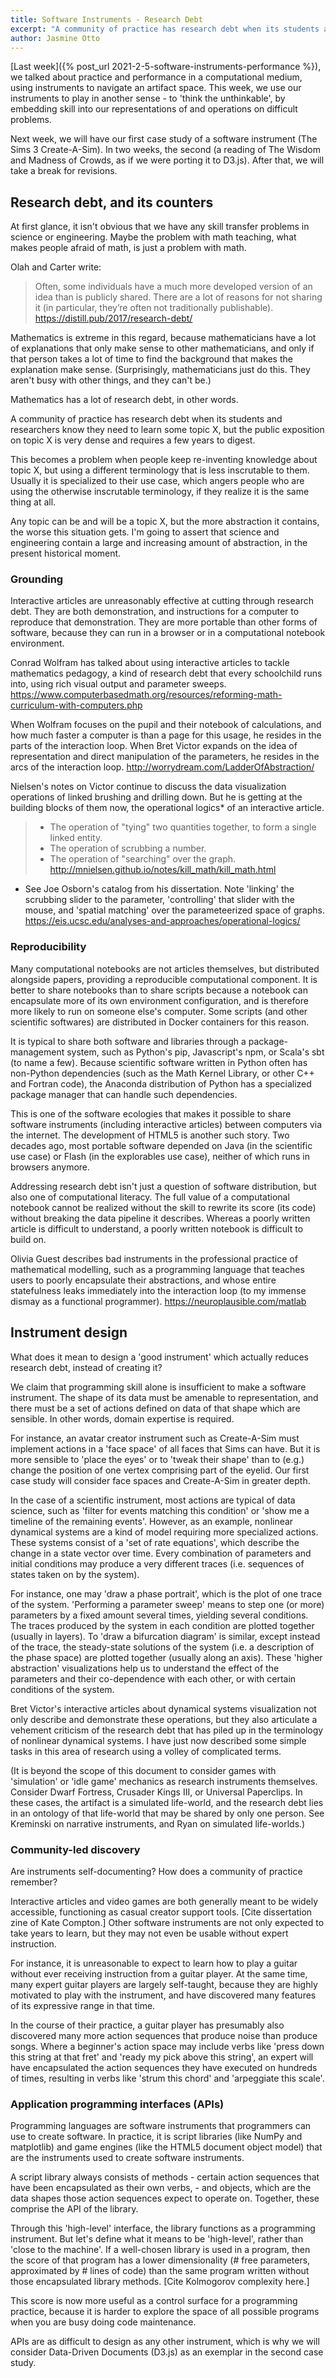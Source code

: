 ```yaml
---
title: Software Instruments - Research Debt
excerpt: "A community of practice has research debt when its students and researchers know they need to learn some topic X, but the avalable exposition on topic X is very dense..."
author: Jasmine Otto
---
```


[Last week]({% post_url 2021-2-5-software-instruments-performance %}), we talked about practice and performance in a computational medium, using instruments to navigate an artifact space. This week, we use our instruments to play in another sense - to 'think the unthinkable', by embedding skill into our representations of and operations on difficult problems.

Next week, we will have our first case study of a software instrument (The Sims 3 Create-A-Sim). In two weeks, the second (a reading of The Wisdom and Madness of Crowds, as if we were porting it to D3.js). After that, we will take a break for revisions.

## Research debt, and its counters

At first glance, it isn't obvious that we have any skill transfer problems in science or engineering. Maybe the problem with math teaching, what makes people afraid of math, is just a problem with math.

Olah and Carter write:
> Often, some individuals have a much more developed version of an idea than is publicly shared. There are a lot of reasons for not sharing it (in particular, they’re often not traditionally publishable).
https://distill.pub/2017/research-debt/

Mathematics is extreme in this regard, because mathematicians have a lot of explanations that only make sense to other mathematicians, and only if that person takes a lot of time to find the background that makes the explanation make sense. (Surprisingly, mathematicians just do this. They aren't busy with other things, and they can't be.)

Mathematics has a lot of research debt, in other words.

A community of practice has research debt when its students and researchers know they need to learn some topic X, but the public exposition on topic X is very dense and requires a few years to digest.

This becomes a problem when people keep re-inventing knowledge about topic X, but using a different terminology that is less inscrutable to them. Usually it is specialized to their use case, which angers people who are using the otherwise inscrutable terminology, if they realize it is the same thing at all.

Any topic can be and will be a topic X, but the more abstraction it contains, the worse this situation gets. I'm going to assert that science and engineering contain a large and increasing amount of abstraction, in the present historical moment.

### Grounding

Interactive articles are unreasonably effective at cutting through research debt. They are both demonstration, and instructions for a computer to reproduce that demonstration. They are more portable than other forms of software, because they can run in a browser or in a computational notebook environment.

Conrad Wolfram has talked about using interactive articles to tackle mathematics pedagogy, a kind of research debt that every schoolchild runs into, using rich visual output and parameter sweeps.
https://www.computerbasedmath.org/resources/reforming-math-curriculum-with-computers.php

When Wolfram focuses on the pupil and their notebook of calculations, and how much faster a computer is than a page for this usage, he resides in the parts of the interaction loop. When Bret Victor expands on the idea of representation and direct manipulation of the parameters, he resides in the arcs of the interaction loop.
http://worrydream.com/LadderOfAbstraction/

Nielsen's notes on Victor continue to discuss the data visualization operations of linked brushing and drilling down. But he is getting at the building blocks of them now, the operational logics* of an interactive article.
> * The operation of "tying" two quantities together, to form a single linked entity.
> * The operation of scrubbing a number.
> * The operation of "searching" over the graph. 
http://mnielsen.github.io/notes/kill_math/kill_math.html

* See Joe Osborn's catalog from his dissertation. Note 'linking' the scrubbing slider to the parameter, 'controlling' that slider with the mouse, and 'spatial matching' over the parameteerized space of graphs.
https://eis.ucsc.edu/analyses-and-approaches/operational-logics/

### Reproducibility

Many computational notebooks are not articles themselves, but distributed alongside papers, providing a reproducible computational component. It is better to share notebooks than to share scripts because a notebook can encapsulate more of its own environment configuration, and is therefore more likely to run on someone else's computer. Some scripts (and other scientific softwares) are distributed in Docker containers for this reason.

It is typical to share both software and libraries through a package-management system, such as Python's pip, Javascript's npm, or Scala's sbt (to name a few). Because scientific software written in Python often has non-Python dependencies (such as the Math Kernel Library, or other C++ and Fortran code), the Anaconda distribution of Python has a specialized package manager that can handle such dependencies.

This is one of the software ecologies that makes it possible to share software instruments (including interactive articles) between computers via the internet. The development of HTML5 is another such story. Two decades ago, most portable software depended on Java (in the scientific use case) or Flash (in the explorables use case), neither of which runs in browsers anymore.

Addressing research debt isn't just a question of software distribution, but also one of computational literacy. The full value of a computational notebook cannot be realized without the skill to rewrite its score (its code) without breaking the data pipeline it describes. Whereas a poorly written article is difficult to understand, a poorly written notebook is difficult to build on.

Olivia Guest describes bad instruments in the professional practice of mathematical modelling, such as a programming language that teaches users to poorly encapsulate their abstractions, and whose entire statefulness leaks immediately into the interaction loop (to my immense dismay as a functional programmer).
https://neuroplausible.com/matlab

## Instrument design

What does it mean to design a 'good instrument' which actually reduces research debt, instead of creating it?

We claim that programming skill alone is insufficient to make a software instrument. The shape of its data must be amenable to representation, and there must be a set of actions defined on data of that shape which are sensible. In other words, domain expertise is required.

For instance, an avatar creator instrument such as Create-A-Sim must implement actions in a 'face space' of all faces that Sims can have. But it is more sensible to 'place the eyes' or to 'tweak their shape' than to (e.g.) change the position of one vertex comprising part of the eyelid. Our first case study will consider face spaces and Create-A-Sim in greater depth.

In the case of a scientific instrument, most actions are typical of data science, such as 'filter for events matching this condition' or 'show me a timeline of the remaining events'. However, as an example, nonlinear dynamical systems are a kind of model requiring more specialized actions. These systems consist of a 'set of rate equations', which describe the change in a state vector over time. Every combination of parameters and initial conditions may produce a very different traces (i.e. sequences of states taken on by the system).

For instance, one may 'draw a phase portrait', which is the plot of one trace of the system. 'Performing a parameter sweep' means to step one (or more) parameters by a fixed amount several times, yielding several conditions. The traces produced by the system in each condition are plotted together (usually in layers). To 'draw a bifurcation diagram' is similar, except instead of the trace, the steady-state solutions of the system (i.e. a description of the phase space) are plotted together (usually along an axis). These 'higher abstraction' visualizations help us to understand the effect of the parameters and their co-dependence with each other, or with certain conditions of the system.

Bret Victor's interactive articles about dynamical systems visualization not only describe and demonstrate these operations, but they also articulate a vehement criticism of the research debt that has piled up in the terminology of nonlinear dynamical systems. I have just now described some simple tasks in this area of research using a volley of complicated terms.

(It is beyond the scope of this document to consider games with 'simulation' or 'idle game' mechanics as research instruments themselves. Consider Dwarf Fortress, Crusader Kings III, or Universal Paperclips. In these cases, the artifact is a simulated life-world, and the research debt lies in an ontology of that life-world that may be shared by only one person. See Kreminski on narrative instruments, and Ryan on simulated life-worlds.)

### Community-led discovery

Are instruments self-documenting? How does a community of practice remember?

Interactive articles and video games are both generally meant to be widely accessible, functioning as casual creator support tools. [Cite dissertation zine of Kate Compton.] Other software instruments are not only expected to take years to learn, but they may not even be usable without expert instruction.

For instance, it is unreasonable to expect to learn how to play a guitar without ever receiving instruction from a guitar player. At the same time, many expert guitar players are largely self-taught, because they are highly motivated to play with the instrument, and have discovered many features of its expressive range in that time.

In the course of their practice, a guitar player has presumably also discovered many more action sequences that produce noise than produce songs. Where a beginner's action space may include verbs like 'press down this string at that fret' and 'ready my pick above this string', an expert will have encapsulated the action sequences they have executed on hundreds of times, resulting in verbs like 'strum this chord' and 'arpeggiate this scale'.

### Application programming interfaces (APIs)

Programming languages are software instruments that programmers can use to create software. In practice, it is script libraries (like NumPy and matplotlib) and game engines (like the HTML5 document object model) that are the instruments used to create software instruments.

A script library always consists of methods - certain action sequences that have been encapsulated as their own verbs, - and objects, which are the data shapes those action sequences expect to operate on. Together, these comprise the API of the library.

Through this 'high-level' interface, the library functions as a programming instrument. But let's define what it means to be 'high-level', rather than 'close to the machine'. If a well-chosen library is used in a program, then the score of that program has a lower dimensionality (\# free parameters, approximated by \# lines of code) than the same program written without those encapsulated library methods. [Cite Kolmogorov complexity here.]

This score is now more useful as a control surface for a programming practice, because it is harder to explore the space of all possible programs when you are busy doing code maintenance.

APIs are as difficult to design as any other instrument, which is why we will consider Data-Driven Documents (D3.js) as an exemplar in the second case study.